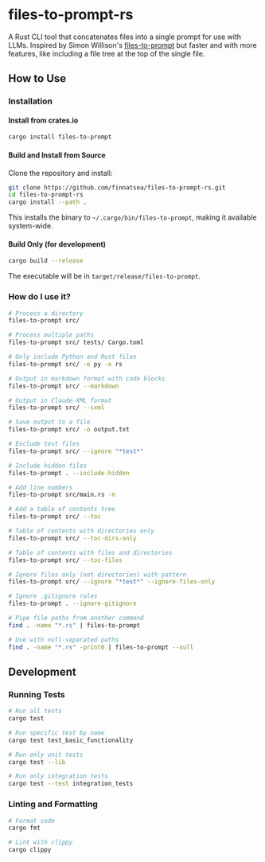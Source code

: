 # files-to-prompt-rs

A Rust CLI tool that concatenates files into a single prompt for use with LLMs. Inspired by Simon Willison's [files-to-prompt](https://github.com/simonw/files-to-prompt) but faster and with more features, like including a file tree at the top of the single file.

## How to Use

### Installation

#### Install from crates.io

```bash
cargo install files-to-prompt
```

#### Build and Install from Source

Clone the repository and install:

```bash
git clone https://github.com/finnatsea/files-to-prompt-rs.git
cd files-to-prompt-rs
cargo install --path .
```

This installs the binary to `~/.cargo/bin/files-to-prompt`, making it available system-wide.

#### Build Only (for development)

```bash
cargo build --release
```

The executable will be in `target/release/files-to-prompt`.


### How do I use it?

```bash
# Process a directory
files-to-prompt src/

# Process multiple paths
files-to-prompt src/ tests/ Cargo.toml

# Only include Python and Rust files
files-to-prompt src/ -e py -e rs

# Output in markdown format with code blocks
files-to-prompt src/ --markdown

# Output in Claude XML format
files-to-prompt src/ --cxml

# Save output to a file
files-to-prompt src/ -o output.txt

# Exclude test files
files-to-prompt src/ --ignore "*test*"

# Include hidden files
files-to-prompt . --include-hidden

# Add line numbers
files-to-prompt src/main.rs -n

# Add a table of contents tree
files-to-prompt src/ --toc

# Table of contents with directories only
files-to-prompt src/ --toc-dirs-only

# Table of contents with files and directories
files-to-prompt src/ --toc-files

# Ignore files only (not directories) with pattern
files-to-prompt src/ --ignore "*test*" --ignore-files-only

# Ignore .gitignore rules
files-to-prompt . --ignore-gitignore

# Pipe file paths from another command
find . -name "*.rs" | files-to-prompt

# Use with null-separated paths
find . -name "*.rs" -print0 | files-to-prompt --null
```

## Development

### Running Tests

```bash
# Run all tests
cargo test

# Run specific test by name
cargo test test_basic_functionality

# Run only unit tests
cargo test --lib

# Run only integration tests
cargo test --test integration_tests
```

### Linting and Formatting

```bash
# Format code
cargo fmt

# Lint with clippy
cargo clippy
```
